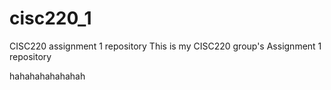 # cisc220_1
CISC220 assignment 1 repository
This is my CISC220 group's Assignment 1 repository

hahahahahahahah
